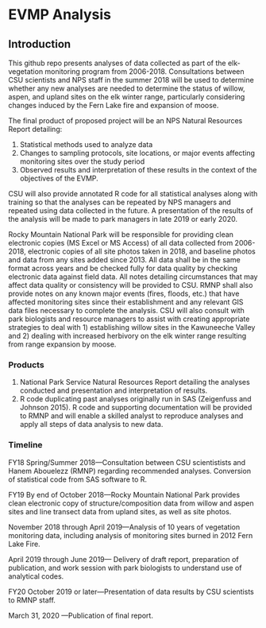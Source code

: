 # EVMP Analysis

## Introduction 

This github repo presents analyses of data collected as part of the elk-vegetation monitoring program from 2006-2018. 
Consultations between CSU scientists and NPS staff in the summer 2018 will be used to determine whether any new analyses are needed to determine the status of willow, aspen, and upland sites on the elk winter range, particularly considering changes induced by the Fern Lake fire and expansion of moose. 

The final product of proposed project will be an NPS Natural Resources Report detailing: 

1. Statistical methods used to analyze data  
2. Changes to sampling protocols, site locations, or major events affecting monitoring sites over the study period  
3. Observed results and interpretation of these results in the context of the objectives of the EVMP. 

CSU will also provide annotated R code for all statistical analyses along with training so that the analyses can be repeated by NPS managers and repeated using data collected in the future. A presentation of the results of the analysis will be made to park managers in late 2019 or early 2020. 

Rocky Mountain National Park will be responsible for providing clean electronic copies (MS Excel or MS Access) of all data collected from 2006-2018, electronic copies of all site photos taken in 2018, and baseline photos and data from any sites added since 2013. All data shall be in the same format across years and be checked fully for data quality by checking electronic data against field data. All notes detailing circumstances that may affect data quality or consistency will be provided to CSU. RMNP shall also provide notes on any known major events (fires, floods, etc.) that have affected monitoring sites since their establishment and any relevant GIS data files necessary to complete the analysis.
CSU will also consult with park biologists and resource managers to assist with creating appropriate strategies to deal with 1) establishing willow sites in the Kawuneeche Valley and 2) dealing with increased herbivory on the elk winter range resulting from range expansion by moose. 

### Products

1.	National Park Service Natural Resources Report detailing the analyses conducted and presentation and interpretation of results. 
2.	R code duplicating past analyses originally run in SAS (Zeigenfuss and Johnson 2015). R code and supporting documentation will be provided to RMNP and will enable a skilled analyst to reproduce analyses and apply all steps of data analysis to new data. 

### Timeline

FY18
Spring/Summer 2018—Consultation between CSU scientistists and Hanem Abouelezz (RMNP) regarding recommended analyses. Conversion of statistical code from SAS software to R.

FY19
By end of October 2018—Rocky Mountain National Park provides clean electronic copy of structure/composition data from willow and aspen sites and line transect data from upland sites, as well as site photos.

November 2018 through April 2019—Analysis of 10 years of vegetation monitoring data, including analysis of monitoring sites burned in 2012 Fern Lake Fire.

April 2019 through June 2019— Delivery of draft report, preparation of publication, and work session with park biologists to understand use of analytical codes.

FY20
October 2019 or later—Presentation of data results by CSU scientists to RMNP staff.

March 31, 2020 —Publication of final report.





